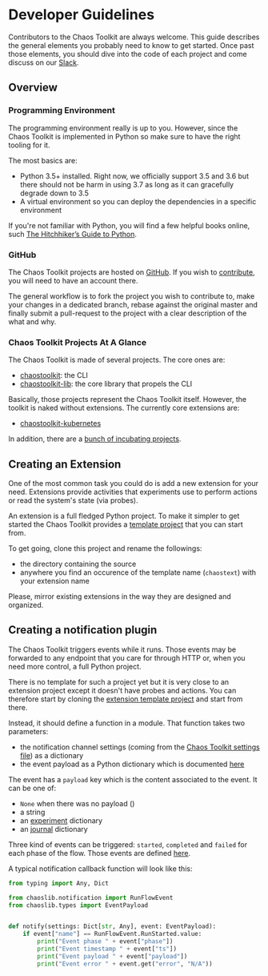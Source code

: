 # Developer Guidelines

Contributors to the Chaos Toolkit are always welcome. This guide describes the
general elements you probably need to know to get started. Once past those
elements, you should dive into the code of each project and come discuss
on our [Slack][slack].

[slack]: https://join.chaostoolkit.org/

## Overview

### Programming Environment

The programming environment really is up to you. However, since the Chaos
Toolkit is implemented in Python so make sure to have the right tooling for it.

The most basics are:

* Python 3.5+ installed. Right now, we officially support 3.5 and 3.6 but there
  should not be harm in using 3.7 as long as it can gracefully degrade down to
  3.5
* A virtual environment so you can deploy the dependencies in a specific
  environment

If you're not familiar with Python, you will find a few helpful books online,
such [The Hitchhiker’s Guide to Python][hitchhiker].

[hitchhiker]: http://docs.python-guide.org/en/latest/

### GitHub

The Chaos Toolkit projects are hosted on [GitHub][gh]. If you wish to
[contribute](../../contributing.md), you will need to have an account there.

The general workflow is to fork the project you wish to contribute to, make your
changes in a dedicated branch, rebase against the original master and finally
submit a pull-request to the project with a clear description of the what and
why.

[gh]: https://github.com/chaostoolkit/

### Chaos Toolkit Projects At A Glance

The Chaos Toolkit is made of several projects. The core ones are:

* [chaostoolkit](https://github.com/chaostoolkit/chaostoolkit): the CLI
* [chaostoolkit-lib](https://github.com/chaostoolkit/chaostoolkit-lib): the core
  library that propels the CLI

Basically, those projects represent the Chaos Toolkit itself. However, the
toolkit is naked without extensions. The currently core extensions are:

* [chaostoolkit-kubernetes](https://github.com/chaostoolkit/chaostoolkit-kubernetes)

In addition, there are a
[bunch of incubating projects](https://github.com/chaostoolkit-incubator).

## Creating an Extension

One of the most common task you could do is add a new extension for your need.
Extensions provide activities that experiments use to perform actions or read
the system's state (via probes).

An extension is a full fledged Python project. To make it simpler to get
started the Chaos Toolkit provides a [template project][ext] that you can start
from.

[ext]: https://github.com/chaostoolkit/chaostoolkit-extension-template

To get going, clone this project and rename the followings:

* the directory containing the source
* anywhere you find an occurence of the template name (`chaostext`) with your
  extension name

Please, mirror existing extensions in the way they are designed and organized.

## Creating a notification plugin

The Chaos Toolkit triggers events while it runs. Those events may be forwarded
to any endpoint that you care for through HTTP or, when you need more control,
a full Python project.

There is no template for such a project yet but it is very close to an
extension project except it doesn't have probes and actions. You can therefore
start by cloning the [extension template project][ext] and start from there.

Instead, it should define a function in a module. That function takes two
parameters:

* the notification channel settings (coming from the
  [Chaos Toolkit settings file](../usage/settings.md)) as a dictionary
* the event payload as a Python dictionary which is documented
  [here](https://github.com/chaostoolkit/chaostoolkit-lib/blob/master/chaoslib/notification.py#L97)

The event has a `payload` key which is the content associated to the event. It
can be one of:

* `None` when there was no payload ()
* a string
* an [experiment](../api/experiment.md) dictionary
* an [journal](../api/journal.md) dictionary

Three kind of events can be triggered: `started`, `completed` and `failed` for
each phase of the flow. Those events are defined
[here](https://github.com/chaostoolkit/chaostoolkit-lib/blob/master/chaoslib/notification.py#L21).

A typical notification callback function will look like this:

```python
from typing import Any, Dict

from chaoslib.notification import RunFlowEvent
from chaoslib.types import EventPayload


def notify(settings: Dict[str, Any], event: EventPayload):
    if event["name"] == RunFlowEvent.RunStarted.value:
        print("Event phase " + event["phase"])
        print("Event timestamp " + event["ts"])
        print("Event payload " + event["payload"])
        print("Event error " + event.get("error", "N/A"))
```
